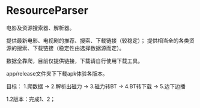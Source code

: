# ResourceParser
电影及资源搜索器、解析器。

提供最新电影、电视剧的推荐、搜索、下载链接（较稳定）；
提供相当全的各类资源的搜索、下载链接（稳定性由选择数据源而定）。

数据全靠爬，目前仅提供链接，下载请自行使用下载工具。

app/release文件夹下下载apk体验各版本。

目标：
1.爬数据 -> 2.解析出磁力 -> 3.磁力转BT -> 4.BT转下载 -> 5.边下边播

1.2版本：完成1、2；
